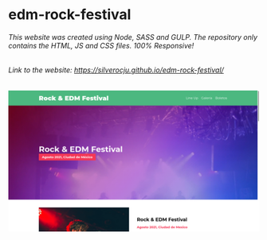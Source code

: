 # edm-rock-festival
###### This website was created using Node, SASS and GULP. The repository only contains the HTML, JS and CSS files. 100% Responsive!
###### Link to the website: https://silverocju.github.io/edm-rock-festival/
![Cap1](captedm.png)
